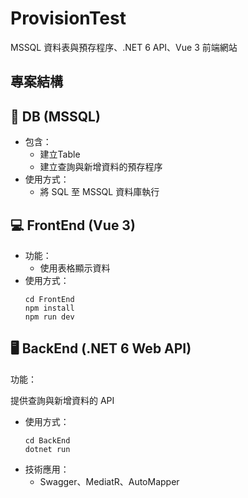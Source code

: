 # ProvisionTest

MSSQL 資料表與預存程序、.NET 6 API、Vue 3 前端網站

## 專案結構


## 📂 DB (MSSQL)

- 包含：
  - 建立Table
  - 建立查詢與新增資料的預存程序 
- 使用方式：
  - 將 SQL 至 MSSQL 資料庫執行

## 💻 FrontEnd (Vue 3)

- 功能：
  - 使用表格顯示資料
- 使用方式：
  ```
  cd FrontEnd
  npm install
  npm run dev
  ```
## 🖥 BackEnd (.NET 6 Web API)
功能：

提供查詢與新增資料的 API

- 使用方式：
    ```
    cd BackEnd
    dotnet run
    ```
- 技術應用：
    - Swagger、MediatR、AutoMapper
